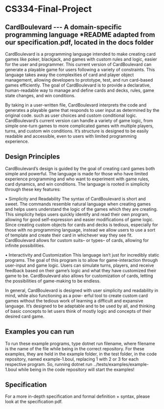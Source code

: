 # CS334-Final-Project
## CardBoulevard --- A domain-specific programming language *README adapted from our specification.pdf, located in the docs folder 
CardBoulevard is a programming language intended to make creating card games like poker, blackjack, and games with custom rules and logic, easier for the user and programmer. This current version of CardBoulevard can generate a playable game for users following a variety of constraints. This language takes away the complexities of card and player object management, allowing developers to prototype, test, and run card-based games efficiently. The goal of CardBoulevard is to provide a declarative, human-readable way to manage and define cards and decks, rules, game state changes, and win conditions.

By taking in a user-written file, CardBoulevard interprets the code and generates a playable game that responds to user input as determined by the original code. such as user choices and custom conditional logic. CardBoulevard’s current version can handle a variety of game logic, from simple one-turn games to more complicated games with multiple players, turns, and custom win conditions. It’s structure is designed to be easily readable and accessible, even to users with limited programming experience.

## Design Principles 
CardBoulevard’s design is guided by the goal of creating card games both simple and powerful. The language is made for those who have limited experience programming and who want to experiment with game rules, card dynamics, and win conditions. The language is rooted in simplicity through these key features:

• Simplicity and Readability
The syntax of CardBoulevard is short and sweet. The commands resemble natural language when creating games and helps users understand the logic of the games which they are creating. This simplicity helps users quickly identify and read their own program, allowing for good self-expression and easier modifications of game logic. Since creating custom objects for cards and decks is tedious, especially for those with no programming language, instead we allow users to use a sort of template and create their card in whichever way they see fit. CardBoulevard allows for custom suits– or types– of cards, allowing for infinite possibilities.

• Interactivity and Customization
This language isn’t just for incredibly static programs. The goal of this program is to allow for game-interaction through user-input and game logic. Users can simulate turns, players, and receive feedback based on their game’s logic and what they have customized their game to be. CardBoulevard also allows for customization of cards, letting the possibilities of game-making to be endless.

In general, CardBoulevard is designed with user simplicity and readability in mind, while also functioning as a pow- erful tool to create custom card games without the tedious work of learning a difficult and expansive language. It’s designed to be adaptable and to be used by all, and thinking of basic concepts to let users think of mostly logic and concepts of their desired card game.

## Examples you can run
To run these example programs, type dotnet run filename, where filename is the name of the file while being in the correct repository. For these examples, they are held in the example folder, in the test folder, in the code repository, named example-1.boul, replacing 1 with 2 or 3 for each respective program. So, running dotnet run ../tests/examples/example-1.boul while being in the code repository will start the examples!

## Specification
For a more in-depth specification and formal definition + syntax, please look at the specification pdf. 
